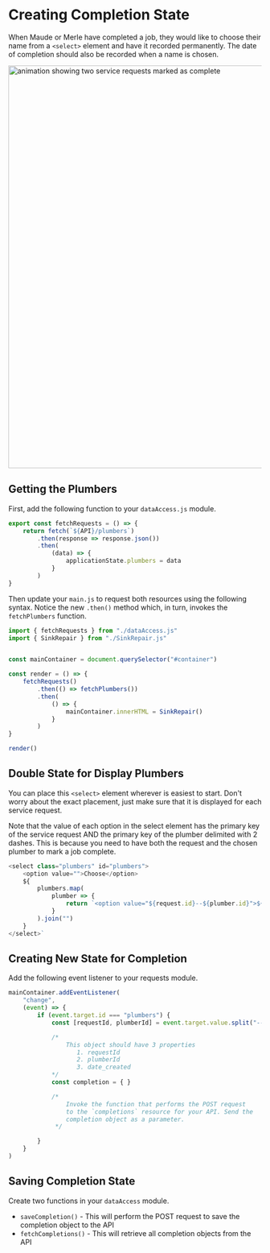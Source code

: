 # Creating Completion State

When Maude or Merle have completed a job, they would like to choose their name from a `<select>` element and have it recorded permanently. The date of completion should also be recorded when a name is chosen.

<img src="./images/sink-repair-complete-service.gif" alt="animation showing two service requests marked as complete" width="800px"/>

## Getting the Plumbers

First, add the following function to your `dataAccess.js` module.

```js
export const fetchRequests = () => {
    return fetch(`${API}/plumbers`)
        .then(response => response.json())
        .then(
            (data) => {
                applicationState.plumbers = data
            }
        )
}
```

Then update your `main.js` to request both resources using the following syntax. Notice the new `.then()` method which, in turn, invokes the `fetchPlumbers` function.

```js
import { fetchRequests } from "./dataAccess.js"
import { SinkRepair } from "./SinkRepair.js"


const mainContainer = document.querySelector("#container")

const render = () => {
    fetchRequests()
        .then(() => fetchPlumbers())
        .then(
            () => {
                mainContainer.innerHTML = SinkRepair()
            }
        )
}

render()
```

## Double State for Display Plumbers

You can place this `<select>` element wherever is easiest to start. Don't worry about the exact placement, just make sure that it is displayed for each service request.

Note that the value of each option in the select element has the primary key of the service request AND the primary key of the plumber delimited with 2 dashes. This is because you need to have both the request and the chosen plumber to mark a job complete.

```js
<select class="plumbers" id="plumbers">
    <option value="">Choose</option>
    ${
        plumbers.map(
            plumber => {
                return `<option value="${request.id}--${plumber.id}">${plumber.name}</option>`
            }
        ).join("")
    }
</select>`
```

## Creating New State for Completion

Add the following event listener to your requests module.

```js
mainContainer.addEventListener(
    "change",
    (event) => {
        if (event.target.id === "plumbers") {
            const [requestId, plumberId] = event.target.value.split("--")

            /*
                This object should have 3 properties
                   1. requestId
                   2. plumberId
                   3. date_created
            */
            const completion = { }

            /*
                Invoke the function that performs the POST request
                to the `completions` resource for your API. Send the
                completion object as a parameter.
             */

        }
    }
)
```

## Saving Completion State

Create two functions in your `dataAccess` module.

* `saveCompletion()` - This will perform the POST request to save the completion object to the API
* `fetchCompletions()` - This will retrieve all completion objects from the API
